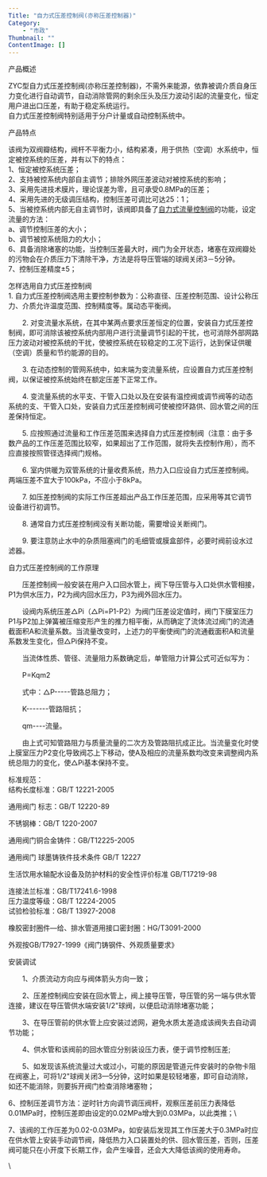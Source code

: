 ```yaml
---
Title: "自力式压差控制阀(亦称压差控制器)"
Category: 
    - "市政"
Thumbnail: ""
ContentImage: []
---
```


产品概述

ZYC型自力式压差控制阀(亦称压差控制器)，不需外来能源，依靠被调介质自身压力变化进行自动调节，自动消除管网的剩余压头及压力波动引起的流量变化，恒定用户进出口压差，有助于稳定系统运行。\
自力式压差控制阀特别适用于分户计量或自动控制系统中。

产品特点

该阀为双阀瓣结构，阀杆不平衡力小，结构紧凑，用于供热（空调）水系统中，恒定被控系统的压差，并有以下的特点：\
1、恒定被控系统压差；\
2、支持被控系统内部自主调节；排除外网压差波动对被控系统的影响；\
3、采用先进技术膜片，理论误差为零，且可承受0.8MPa的压差；\
4、采用先进的无级调压结构，控制压差可调比可达25：1；\
5、当被控系统内部无自主调节时，该阀即具备了[自力式流量控制阀](http://www.chtjf.com/zilishitiaojiefa/zlslltjf.html)的功能，设定流量的方法：\
 a、调节控制压差的大小；\
 b、调节被控系统阻力的大小；\
6、具备消除堵塞的功能，当控制压差最大时，阀门为全开状态，堵塞在双阀瓣处的污物会在介质压力下清除干净，方法是将导压管端的球阀关闭3－5分钟。\
7、控制压差精度±5；

怎样选用自力式压差控制阀\
1.
自力式压差控制阀选用主要控制参数为：公称直径、压差控制范围、设计公称压力、介质允许温度范围、控制精度等。属动态平衡阀。

　　2.
对变流量水系统，在其中某两点要求压差恒定的位置，安装自力式压差控制阀，即可消除该被控系统内部用户进行流量调节引起的干扰，也可消除外部网路压力波动对被控系统的干扰，使被控系统在较稳定的工况下运行，达到保证供暖（空调）质量和节约能源的目的。

　　3.
在动态控制的管网系统中，如末端为变流量系统，应设置自力式压差控制阀，以保证被控系统始终在额定压差下正常工作。

　　4.
变流量系统的水平支、干管入口处以及在安装有温控阀或调节阀等的动态系统的支、干管入口处，安装自力式压差控制阀可使被控环路供、回水管之间的压差保持恒定。

　　5.
应按照通过流量和工作压差范围来选择自力式压差控制阀（注意：由于多数产品的工作压差范围比较窄，如果超出了工作范围，就将失去控制作用），而不应直接按照管径选择阀门规格。

　　6.
室内供暖为双管系统的计量收费系统，热力入口应设自力式压差控制阀。两端压差不宜大于100kPa，不应小于8kPa。

　　7.
如压差控制阀的实际工作压差超出产品工作压差范围，应采用等其它调节设备进行初调节。

　　8. 通常自力式压差控制阀没有关断功能，需要增设关断阀门。

　　9.
要注意防止水中的杂质阻塞阀门的毛细管或膜盒部件，必要时阀前设水过滤器。

自力式压差控制阀的工作原理

　　压差控制阀一般安装在用户入口回水管上，阀下导压管与入口处供水管相接，P1为供水压力，P2为阀内回水压力，P3为阀外回水压力。

　　设阀内系统压差△Pi（△Pi=P1-P2）为阀门压差设定值时，阀门下膜室压力P1与P2加上弹簧被压缩变形产生的推力相平衡，从而确定了流体流过阀门的流通截面积A和流量系数。当流量改变时，上述力的平衡使阀门的流通截面积A和流量系数发生变化，但△Pi保持不变。

　　当流体性质、管径、流量阻力系数确定后，单管阻力计算公式可近似写为：

　　P=Kqm2

　　式中：△P-----管路总阻力；

　　K-------管路阻抗；

　　qm----流量。

　　由上式可知管路阻力与质量流量的二次方及管路阻抗成正比。当流量变化时使上膜室压力P2变化导致阀芯上下移动，使A及相应的流量系数均改变来调整阀内系统总阻力的变化，使△Pi基本保持不变。

标准规范：\
 结构长度标准：GB/T 12221-2005

通用阀门 标志：GB/T 12220-89

不锈钢棒：GB/T 1220-2007

通用阀门铜合金铸件：GB/T12225-2005

通用阀门 球墨铸铁件技术条件 GB/T 12227

生活饮用水输配水设备及防护材料的安全性评价标准 GB/T17219-98

连接法兰标准：GB/T17241.6-1998\
 压力温度等级：GB/T 12224-2005\
 试验检验标准：GB/T 13927-2008

橡胶密封圈件—给、排水管道用接口密封圈：HG/T3091-2000

外观按GB/T7927-1999《阀门铸钢件、外观质量要求》

安装调试

　　1、介质流动方向应与阀体箭头方向一致；

　　2、压差控制阀应安装在回水管上，阀上接导压管，导压管的另一端与供水管连接，建议在导压管供水端安装1/2"球阀，以便启动消除堵塞功能；

　　3、在导压管前的供水管上应安装过滤网，避免水质太差造成该阀失去自动调节功能；

　　4、供水管和该阀前的回水管应分别装设压力表，便于调节控制压差;

　　5、如发现该系统流量过大或过小，可能的原因是管道元件安装时的杂物卡阻在阀塞上，可将1/2"球阀关闭3—5分钟，这时如果是较轻堵塞，即可自动消除，如还不能消除，则要拆开阀门检查消除堵塞物；

6、控制压差调节方法：逆时针方向调节调压阀杆，观察压差前压力表降低0.01MPa时，控制压差即由设定的0.02MPa增大到0.03MPa，以此类推；\

7、该阀的工作压差为0.02-0.03MPa，如安装后发现其工作压差大于0.3MPa时应在供水管上安装手动调节阀，降低热力入口装置处的供、回水管压差，否则，压差阀可能只在小开度下长期工作，会产生噪音，还会大大降低该阀的使用寿命。

\

